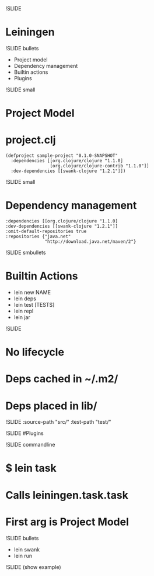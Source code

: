 !SLIDE

# Leiningen

!SLIDE bullets
* Project model
* Dependency management
* Builtin actions
* Plugins

!SLIDE small
# Project Model
# project.clj
    (defproject sample-project "0.1.0-SNAPSHOT"
      :dependencies [[org.clojure/clojure "1.1.0]
                     [org.clojure/clojure-contrib "1.1.0"]]
      :dev-dependencies [[swank-clojure "1.2.1"]])

!SLIDE small
# Dependency management
    :dependencies [[org.clojure/clojure "1.1.0]
    :dev-dependencies [[swank-clojure "1.2.1"]]
    :omit-default-repositories true
    :repositories {"java.net"
                   "http://download.java.net/maven/2"}

!SLIDE smbullets
# Builtin Actions

* lein new NAME
* lein deps 
* lein test [TESTS] 
* lein repl 
* lein jar 

!SLIDE 
# No lifecycle
# Deps cached in ~/.m2/
# Deps placed in lib/

!SLIDE
    :source-path "src/"
    :test-path "test/"

!SLIDE
#Plugins

!SLIDE commandline
# $ lein task
# Calls leiningen.task.task
# First arg is Project Model

!SLIDE bullets
* lein swank
* lein run

!SLIDE 
(show example)
